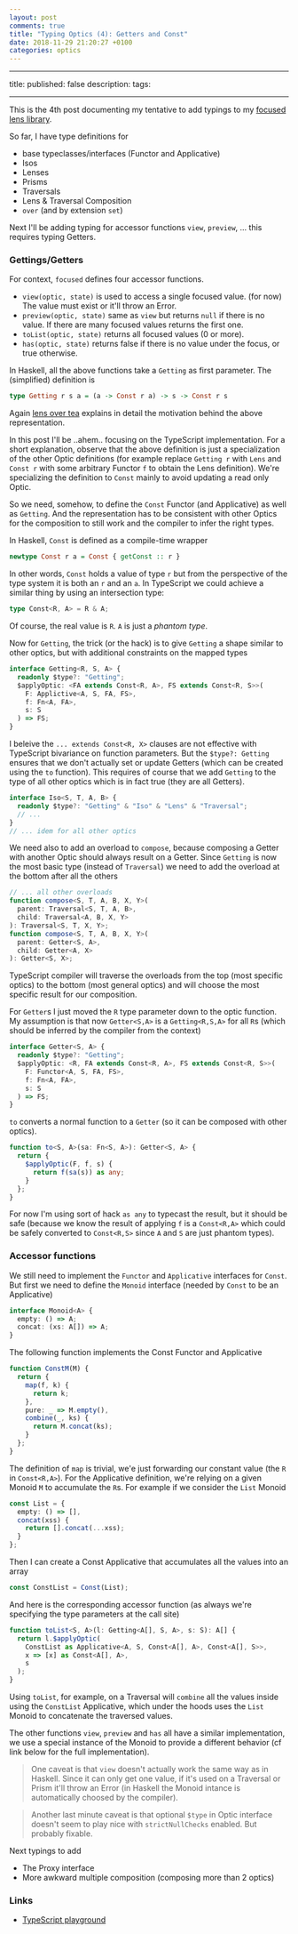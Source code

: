 ```yaml
---
layout: post
comments: true
title: "Typing Optics (4): Getters and Const"
date: 2018-11-29 21:20:27 +0100
categories: optics
---
```


---

title:
published: false
description:
tags:

---

This is the 4th post documenting my tentative to add typings to my [focused lens library](https://github.com/yelouafi/focused).

So far, I have type definitions for

- base typeclasses/interfaces (Functor and Applicative)
- Isos
- Lenses
- Prisms
- Traversals
- Lens & Traversal Composition
- `over` (and by extension `set`)

Next I'll be adding typing for accessor functions `view`, `preview`, ... this requires typing Getters.

### Gettings/Getters

For context, `focused` defines four accessor functions.

- `view(optic, state)` is used to access a single focused value. (for now) The value must exist or it'll throw an Error.
- `preview(optic, state)` same as `view` but returns `null` if there is no value. If there are many focused values returns the first one.
- `toList(optic, state)` returns all focused values (0 or more).
- `has(optic, state)` returns false if there is no value under the focus, or true otherwise.

In Haskell, all the above functions take a `Getting` as first parameter. The (simplified) definition is

```hs
type Getting r s a = (a -> Const r a) -> s -> Const r s
```

Again [lens over tea](https://artyom.me/lens-over-tea-2) explains in detail the motivation behind the above representation.

In this post I'll be ..ahem.. focusing on the TypeScript implementation. For a short explanation, observe that the above definition is just a specialization of the other Optic definitions (for example replace `Getting r` with `Lens` and `Const r` with some arbitrary Functor `f` to obtain the Lens definition). We're specializing the definition to `Const` mainly to avoid updating a read only Optic.

So we need, somehow, to define the `Const` Functor (and Applicative) as well as `Getting`. And the representation has to be consistent with other Optics for the composition to still work and the compiler to infer the right types.

In Haskell, `Const` is defined as a compile-time wrapper

```hs
newtype Const r a = Const { getConst :: r }
```

In other words, `Const` holds a value of type `r` but from the perspective of the type system it is both an `r` and an `a`. In TypeScript we could achieve a similar thing by using an intersection type:

```ts
type Const<R, A> = R & A;
```

Of course, the real value is `R`. `A` is just a _phantom type_.

Now for `Getting`, the trick (or the hack) is to give `Getting` a shape similar to other optics, but with additional constraints on the mapped types

```ts
interface Getting<R, S, A> {
  readonly $type?: "Getting";
  $applyOptic: <FA extends Const<R, A>, FS extends Const<R, S>>(
    F: Applictive<A, S, FA, FS>,
    f: Fn<A, FA>,
    s: S
  ) => FS;
}
```

I beleive the `... extends Const<R, X>` clauses are not effective with TypeScript bivariance on function parameters. But the `$type?: Getting` ensures that we don't actually set or update Getters (which can be created using the `to` function). This requires of course that we add `Getting` to the type of all other optics which is in fact true (they are all Getters).

```ts
interface Iso<S, T, A, B> {
  readonly $type?: "Getting" & "Iso" & "Lens" & "Traversal";
  // ...
}
// ... idem for all other optics
```

We need also to add an overload to `compose`, because composing a Getter with another Optic should always result on a Getter. Since `Getting` is now the most basic type (instead of `Traversal`) we need to add the overload at the bottom after all the others

```ts
// ... all other overloads
function compose<S, T, A, B, X, Y>(
  parent: Traversal<S, T, A, B>,
  child: Traversal<A, B, X, Y>
): Traversal<S, T, X, Y>;
function compose<S, T, A, B, X, Y>(
  parent: Getter<S, A>,
  child: Getter<A, X>
): Getter<S, X>;
```

TypeScript compiler will traverse the overloads from the top (most specific optics) to the bottom (most general optics) and will choose the most specific result for our composition.

For `Getter`s I just moved the `R` type parameter down to the optic function. My assumption is that now `Getter<S,A>` is a `Getting<R,S,A>` for all `R`s (which should be inferred by the compiler from the context)

```ts
interface Getter<S, A> {
  readonly $type?: "Getting";
  $applyOptic: <R, FA extends Const<R, A>, FS extends Const<R, S>>(
    F: Functor<A, S, FA, FS>,
    f: Fn<A, FA>,
    s: S
  ) => FS;
}
```

`to` converts a normal function to a `Getter` (so it can be composed with other optics).

```ts
function to<S, A>(sa: Fn<S, A>): Getter<S, A> {
  return {
    $applyOptic(F, f, s) {
      return f(sa(s)) as any;
    }
  };
}
```

For now I'm using sort of hack `as any` to typecast the result, but it should be safe (because we know the result of applying `f` is a `Const<R,A>` which could be safely converted to `Const<R,S>` since `A` and `S` are just phantom types).

### Accessor functions

We still need to implement the `Functor` and `Applicative` interfaces for `Const`. But first we need to define the `Monoid` interface (needed by `Const` to be an Applicative)

```ts
interface Monoid<A> {
  empty: () => A;
  concat: (xs: A[]) => A;
}
```

The following function implements the Const Functor and Applicative

```ts
function ConstM(M) {
  return {
    map(f, k) {
      return k;
    },
    pure: _ => M.empty(),
    combine(_, ks) {
      return M.concat(ks);
    }
  };
}
```

The definition of `map` is trivial, we'e just forwarding our constant value (the `R` in `Const<R,A>`). For the Applicative definition, we're relying on a given Monoid `M` to accumulate the `R`s. For example if we consider the `List` Monoid

```ts
const List = {
  empty: () => [],
  concat(xss) {
    return [].concat(...xss);
  }
};
```

Then I can create a Const Applicative that accumulates all the values into an array

```ts
const ConstList = Const(List);
```

And here is the corresponding accessor function (as always we're specifying the type parameters at the call site)

```ts
function toList<S, A>(l: Getting<A[], S, A>, s: S): A[] {
  return l.$applyOptic(
    ConstList as Applicative<A, S, Const<A[], A>, Const<A[], S>>,
    x => [x] as Const<A[], A>,
    s
  );
}
```

Using `toList`, for example, on a Traversal will `combine` all the values inside using the `ConstList` Applicative, which under the hoods uses the `List` Monoid to concatenate the traversed values.

The other functions `view`, `preview` and `has` all have a similar implementation, we use a special instance of the Monoid to provide a different behavior (cf link below for the full implementation).

> One caveat is that `view` doesn't actually work the same way as in Haskell. Since it can only get one value, if it's used on a Traversal or Prism it'll throw an Error (in Haskell the Monoid intance is automatically choosed by the compiler).

> Another last minute caveat is that optional `$type` in Optic interface doesn't seem to play nice with `strictNullChecks` enabled. But probably fixable.

Next typings to add

- The Proxy interface
- More awkward multiple composition (composing more than 2 optics)

### Links

- [TypeScript playground](<https://www.typescriptlang.org/play/index.html#src=%2F%2F%20convenient%20shortcut%20for%20functions%20taking%201%20param%0D%0Atype%20Fn%3CA%2C%20B%3E%20%3D%20(x%3A%20A)%20%3D%3E%20B%3B%0D%0A%0D%0Atype%20Either%3CA%2C%20B%3E%20%3D%20%7B%20type%3A%20%22Left%22%3B%20value%3A%20A%20%7D%20%7C%20%7B%20type%3A%20%22Right%22%3B%20value%3A%20B%20%7D%3B%0D%0A%0D%0Ainterface%20Monoid%3CA%3E%20%7B%0D%0A%20%20empty%3A%20()%20%3D%3E%20A%3B%0D%0A%20%20concat%3A%20(xs%3A%20A%5B%5D)%20%3D%3E%20A%3B%0D%0A%7D%0D%0A%0D%0Ainterface%20Functor%3CA%2C%20B%2C%20FA%2C%20FB%3E%20%7B%0D%0A%20%20map(f%3A%20Fn%3CA%2C%20B%3E%2C%20x%3A%20FA)%3A%20FB%3B%0D%0A%7D%0D%0A%0D%0Ainterface%20Applicative%3CA%2C%20B%2C%20FA%2C%20FB%3E%20extends%20Functor%3CA%2C%20B%2C%20FA%2C%20FB%3E%20%7B%0D%0A%20%20pure%3A%20Fn%3CB%2C%20FB%3E%3B%0D%0A%20%20combine%3A%20(f%3A%20Fn%3CA%5B%5D%2C%20B%3E%2C%20fas%3A%20FA%5B%5D)%20%3D%3E%20FB%3B%0D%0A%7D%0D%0A%0D%0Ainterface%20Getting%3CR%2C%20S%2C%20A%3E%20%7B%0D%0A%20%20readonly%20%24type%3F%3A%20%22Getting%22%3B%0D%0A%20%20%24applyOptic%3A%20%3CFA%20extends%20Const%3CR%2C%20A%3E%2C%20FS%20extends%20Const%3CR%2C%20S%3E%3E(%0D%0A%20%20%20%20F%3A%20Applicative%3CA%2C%20S%2C%20FA%2C%20FS%3E%2C%0D%0A%20%20%20%20f%3A%20Fn%3CA%2C%20FA%3E%2C%0D%0A%20%20%20%20s%3A%20S%0D%0A%20%20)%20%3D%3E%20FS%3B%0D%0A%7D%0D%0A%0D%0Ainterface%20Getter%3CS%2C%20A%3E%20%7B%0D%0A%20%20readonly%20%24type%3F%3A%20%22Getting%22%3B%0D%0A%20%20%24applyOptic%3A%20%3CR%2C%20FA%20extends%20Const%3CR%2C%20A%3E%2C%20FS%20extends%20Const%3CR%2C%20S%3E%3E(%0D%0A%20%20%20%20F%3A%20Functor%3CA%2C%20S%2C%20FA%2C%20FS%3E%2C%0D%0A%20%20%20%20f%3A%20Fn%3CA%2C%20FA%3E%2C%0D%0A%20%20%20%20s%3A%20S%0D%0A%20%20)%20%3D%3E%20FS%3B%0D%0A%7D%0D%0A%0D%0Ainterface%20Iso%3CS%2C%20T%2C%20A%2C%20B%3E%20%7B%0D%0A%20%20readonly%20%24type%3F%3A%20%22Getting%22%20%26%20%22Iso%22%20%26%20%22Lens%22%20%26%20%22Traversal%22%3B%0D%0A%20%20%24applyOptic%3A%20(%3CFB%2C%20FT%3E(F%3A%20Functor%3CB%2C%20T%2C%20FB%2C%20FT%3E%2C%20f%3A%20Fn%3CA%2C%20FB%3E%2C%20s%3A%20S)%20%3D%3E%20FT)%3B%0D%0A%20%20from%3A%20(s%3A%20S)%20%3D%3E%20A%3B%0D%0A%20%20to%3A%20(b%3A%20B)%20%3D%3E%20T%3B%0D%0A%7D%0D%0A%0D%0Ainterface%20Prism%3CS%2C%20T%2C%20A%2C%20B%3E%20%7B%0D%0A%20%20readonly%20%24type%3F%3A%20%22Getting%22%20%26%20%22Prism%22%20%26%20%22Traversal%22%3B%0D%0A%20%20%24applyOptic%3A%20(%3CFB%2C%20FT%3E(%0D%0A%20%20%20%20F%3A%20Applicative%3CB%2C%20T%2C%20FB%2C%20FT%3E%2C%0D%0A%20%20%20%20f%3A%20Fn%3CA%2C%20FB%3E%2C%0D%0A%20%20%20%20s%3A%20S%0D%0A%20%20)%20%3D%3E%20FT)%3B%0D%0A%20%20match%3A%20(s%3A%20S)%20%3D%3E%20Either%3CT%2C%20A%3E%3B%0D%0A%20%20build%3A%20(b%3A%20B)%20%3D%3E%20T%3B%0D%0A%7D%0D%0A%0D%0Ainterface%20Lens%3CS%2C%20T%2C%20A%2C%20B%3E%20%7B%0D%0A%20%20readonly%20%24type%3F%3A%20%22Getting%22%20%26%20%22Lens%22%20%26%20%22Traversal%22%3B%0D%0A%20%20%24applyOptic%3A%20(%3CFB%2C%20FT%3E(F%3A%20Functor%3CB%2C%20T%2C%20FB%2C%20FT%3E%2C%20f%3A%20Fn%3CA%2C%20FB%3E%2C%20s%3A%20S)%20%3D%3E%20FT)%3B%0D%0A%7D%0D%0A%0D%0Ainterface%20Traversal%3CS%2C%20T%2C%20A%2C%20B%3E%20%7B%0D%0A%20%20readonly%20%24type%3F%3A%20%22Getting%22%20%26%20%22Traversal%22%3B%0D%0A%20%20%24applyOptic%3A%20(%3CFB%2C%20FT%3E(%0D%0A%20%20%20%20F%3A%20Applicative%3CB%2C%20T%2C%20FB%2C%20FT%3E%2C%0D%0A%20%20%20%20f%3A%20Fn%3CA%2C%20FB%3E%2C%0D%0A%20%20%20%20s%3A%20S%0D%0A%20%20)%20%3D%3E%20FT)%3B%0D%0A%7D%0D%0A%0D%0A%2F%2F%20Monomorphic%20version%0D%0Atype%20SimpleIso%3CS%2C%20A%3E%20%3D%20Iso%3CS%2C%20S%2C%20A%2C%20A%3E%3B%0D%0Atype%20SimplePrism%3CS%2C%20A%3E%20%3D%20Prism%3CS%2C%20S%2C%20A%2C%20A%3E%3B%0D%0Atype%20SimpleLens%3CS%2C%20A%3E%20%3D%20Lens%3CS%2C%20S%2C%20A%2C%20A%3E%3B%0D%0Atype%20SimpleTraversal%3CS%2C%20A%3E%20%3D%20Traversal%3CS%2C%20S%2C%20A%2C%20A%3E%3B%0D%0A%0D%0Atype%20Const%3CR%2C%20A%3E%20%3D%20R%20%26%20A%3B%0D%0A%0D%0Afunction%20ConstM(M)%20%7B%0D%0A%20%20return%20%7B%0D%0A%20%20%20%20map(f%2C%20k)%20%7B%0D%0A%20%20%20%20%20%20return%20k%3B%0D%0A%20%20%20%20%7D%2C%0D%0A%20%20%20%20pure%3A%20_%20%3D%3E%20M.empty()%2C%0D%0A%20%20%20%20combine(_%2C%20ks)%20%7B%0D%0A%20%20%20%20%20%20return%20M.concat(ks)%3B%0D%0A%20%20%20%20%7D%0D%0A%20%20%7D%3B%0D%0A%7D%0D%0A%0D%0Aconst%20Void%3A%20Monoid%3Cnever%3E%20%3D%20%7B%0D%0A%20%20empty()%20%7B%0D%0A%20%20%20%20throw%20new%20Error(%22Void.concat!%22)%3B%0D%0A%20%20%7D%2C%0D%0A%20%20concat(xs)%20%7B%0D%0A%20%20%20%20throw%20new%20Error(%22Void.concat!%22)%3B%0D%0A%20%20%7D%0D%0A%7D%3B%0D%0A%0D%0Aexport%20const%20First%20%3D%20%7B%0D%0A%20%20empty%3A%20()%20%3D%3E%20null%2C%0D%0A%20%20concat2%3A%20(x1%2C%20x2)%20%3D%3E%20(x1%20!%3D%3D%20null%20%3F%20x1%20%3A%20x2)%2C%0D%0A%20%20concat%3A%20xs%20%3D%3E%20xs.reduce(First.concat2%2C%20null)%0D%0A%7D%3B%0D%0A%0D%0Aexport%20const%20Any%20%3D%20%7B%0D%0A%20%20empty%3A%20()%20%3D%3E%20false%2C%0D%0A%20%20concat2%3A%20(x1%2C%20x2)%20%3D%3E%20x1%20%7C%7C%20x2%2C%0D%0A%20%20concat%3A%20xs%20%3D%3E%20xs.reduce(Any.concat2%2C%20false)%0D%0A%7D%3B%0D%0A%0D%0Aconst%20List%20%3D%20%7B%0D%0A%20%20empty%3A%20()%20%3D%3E%20%5B%5D%2C%0D%0A%20%20concat(xss)%20%7B%0D%0A%20%20%20%20return%20%5B%5D.concat(...xss)%3B%0D%0A%20%20%7D%0D%0A%7D%3B%0D%0A%0D%0Aconst%20ConstVoid%20%3D%20ConstM(Void)%3B%0D%0Aconst%20ConstList%20%3D%20ConstM(List)%3B%0D%0Aconst%20ConstFirst%20%3D%20ConstM(First)%3B%0D%0Aconst%20ConstAny%20%3D%20ConstM(Any)%3B%0D%0A%0D%0A%2F%2F%20This%20should%20work%20polymorhically%20for%20any%20Functor%0D%0Aconst%20Identity%20%3D%20%7B%0D%0A%20%20map(f%2C%20x)%20%7B%0D%0A%20%20%20%20return%20f(x)%3B%0D%0A%20%20%7D%2C%0D%0A%20%20pure%3A%20x%20%3D%3E%20x%2C%0D%0A%20%20combine(f%2C%20xs)%20%7B%0D%0A%20%20%20%20return%20f(xs)%3B%0D%0A%20%20%7D%0D%0A%7D%3B%0D%0A%0D%0Afunction%20compose%3CS%2C%20T%2C%20A%2C%20B%2C%20X%2C%20Y%3E(%0D%0A%20%20parent%3A%20Iso%3CS%2C%20T%2C%20A%2C%20B%3E%2C%0D%0A%20%20child%3A%20Iso%3CA%2C%20B%2C%20X%2C%20Y%3E%0D%0A)%3A%20Iso%3CS%2C%20T%2C%20X%2C%20Y%3E%3B%0D%0Afunction%20compose%3CS%2C%20T%2C%20A%2C%20B%2C%20X%2C%20Y%3E(%0D%0A%20%20parent%3A%20Prism%3CS%2C%20T%2C%20A%2C%20B%3E%2C%0D%0A%20%20child%3A%20Prism%3CA%2C%20B%2C%20X%2C%20Y%3E%0D%0A)%3A%20Prism%3CS%2C%20T%2C%20X%2C%20Y%3E%3B%0D%0A%0D%0Afunction%20compose%3CS%2C%20T%2C%20A%2C%20B%2C%20X%2C%20Y%3E(%0D%0A%20%20parent%3A%20Lens%3CS%2C%20T%2C%20A%2C%20B%3E%2C%0D%0A%20%20child%3A%20Lens%3CA%2C%20B%2C%20X%2C%20Y%3E%0D%0A)%3A%20Lens%3CS%2C%20T%2C%20X%2C%20Y%3E%3B%0D%0Afunction%20compose%3CS%2C%20T%2C%20A%2C%20B%2C%20X%2C%20Y%3E(%0D%0A%20%20parent%3A%20Traversal%3CS%2C%20T%2C%20A%2C%20B%3E%2C%0D%0A%20%20child%3A%20Traversal%3CA%2C%20B%2C%20X%2C%20Y%3E%0D%0A)%3A%20Traversal%3CS%2C%20T%2C%20X%2C%20Y%3E%3B%0D%0Afunction%20compose%3CS%2C%20T%2C%20A%2C%20B%2C%20X%2C%20Y%3E(%0D%0A%20%20parent%3A%20Getter%3CS%2C%20A%3E%2C%0D%0A%20%20child%3A%20Getter%3CA%2C%20X%3E%0D%0A)%3A%20Getter%3CS%2C%20X%3E%3B%0D%0Afunction%20compose(parent%2C%20child)%20%7B%0D%0A%20%20return%20%7B%0D%0A%20%20%20%20%24applyOptic(F%2C%20f%2C%20s)%20%7B%0D%0A%20%20%20%20%20%20return%20parent.%24applyOptic(F%2C%20a%20%3D%3E%20child.%24applyOptic(F%2C%20f%2C%20a)%2C%20s)%3B%0D%0A%20%20%20%20%7D%0D%0A%20%20%7D%20as%20any%3B%0D%0A%7D%0D%0A%0D%0Afunction%20lens%3CS%2C%20T%2C%20A%2C%20B%3E(%0D%0A%20%20getter%3A%20Fn%3CS%2C%20A%3E%2C%0D%0A%20%20setter%3A%20(b%3A%20B%2C%20s%3A%20S)%20%3D%3E%20T%0D%0A)%3A%20Lens%3CS%2C%20T%2C%20A%2C%20B%3E%20%7B%0D%0A%20%20return%20%7B%0D%0A%20%20%20%20%24applyOptic%3CFB%2C%20FT%3E(F%3A%20Functor%3CB%2C%20T%2C%20FB%2C%20FT%3E%2C%20f%3A%20Fn%3CA%2C%20FB%3E%2C%20s%3A%20S)%3A%20FT%20%7B%0D%0A%20%20%20%20%20%20const%20a%20%3D%20getter(s)%3B%0D%0A%20%20%20%20%20%20const%20fb%20%3D%20f(a)%3B%0D%0A%20%20%20%20%20%20return%20F.map(b%20%3D%3E%20%7B%0D%0A%20%20%20%20%20%20%20%20return%20setter(b%2C%20s)%3B%0D%0A%20%20%20%20%20%20%7D%2C%20fb)%3B%0D%0A%20%20%20%20%7D%0D%0A%20%20%7D%3B%0D%0A%7D%0D%0A%0D%0Afunction%20over%3CS%2C%20T%2C%20A%2C%20B%3E(l%3A%20Traversal%3CS%2C%20T%2C%20A%2C%20B%3E%2C%20f%3A%20Fn%3CA%2C%20B%3E%2C%20s%3A%20S)%3A%20T%20%7B%0D%0A%20%20return%20l.%24applyOptic%3CB%2C%20T%3E(Identity%2C%20f%2C%20s)%3B%0D%0A%7D%0D%0A%0D%0Afunction%20view%3CS%2C%20A%3E(l%3A%20Getting%3CA%2C%20S%2C%20A%3E%2C%20s%3A%20S)%3A%20A%20%7B%0D%0A%20%20return%20l.%24applyOptic(%0D%0A%20%20%20%20ConstVoid%20as%20Applicative%3CA%2C%20S%2C%20Const%3CA%2C%20A%3E%2C%20Const%3CA%2C%20S%3E%3E%2C%0D%0A%20%20%20%20x%20%3D%3E%20x%2C%0D%0A%20%20%20%20s%0D%0A%20%20)%3B%0D%0A%7D%0D%0A%0D%0Afunction%20preview%3CS%2C%20A%3E(l%3A%20Getting%3CA%20%7C%20null%2C%20S%2C%20A%3E%2C%20s%3A%20S)%3A%20A%20%7C%20null%20%7B%0D%0A%20%20return%20l.%24applyOptic(%0D%0A%20%20%20%20ConstFirst%20as%20Applicative%3CA%2C%20S%2C%20Const%3CA%20%7C%20null%2C%20A%3E%2C%20Const%3CA%20%7C%20null%2C%20S%3E%3E%2C%0D%0A%20%20%20%20x%20%3D%3E%20x%20as%20Const%3CA%20%7C%20null%2C%20A%3E%2C%0D%0A%20%20%20%20s%0D%0A%20%20)%3B%0D%0A%7D%0D%0A%0D%0Afunction%20has%3CS%2C%20A%3E(l%3A%20Getting%3Cboolean%2C%20S%2C%20A%3E%2C%20s%3A%20S)%3A%20boolean%20%7B%0D%0A%20%20return%20l.%24applyOptic(%0D%0A%20%20%20%20ConstAny%20as%20Applicative%3CA%2C%20S%2C%20Const%3Cboolean%2C%20A%3E%2C%20Const%3Cboolean%2C%20S%3E%3E%2C%0D%0A%20%20%20%20x%20%3D%3E%20x%20as%20Const%3Cboolean%2C%20A%3E%2C%0D%0A%20%20%20%20s%0D%0A%20%20)%3B%0D%0A%7D%0D%0A%0D%0Afunction%20toList%3CS%2C%20A%3E(l%3A%20Getting%3CA%5B%5D%2C%20S%2C%20A%3E%2C%20s%3A%20S)%3A%20A%5B%5D%20%7B%0D%0A%20%20return%20l.%24applyOptic(%0D%0A%20%20%20%20ConstVoid%20as%20Applicative%3CA%2C%20S%2C%20Const%3CA%5B%5D%2C%20A%3E%2C%20Const%3CA%5B%5D%2C%20S%3E%3E%2C%0D%0A%20%20%20%20x%20%3D%3E%20%5Bx%5D%20as%20Const%3CA%5B%5D%2C%20A%3E%2C%0D%0A%20%20%20%20s%0D%0A%20%20)%3B%0D%0A%7D%0D%0A%0D%0Afunction%20to%3CS%2C%20A%3E(sa%3A%20Fn%3CS%2C%20A%3E)%3A%20Getter%3CS%2C%20A%3E%20%7B%0D%0A%20%20return%20%7B%0D%0A%20%20%20%20%24applyOptic(F%2C%20f%2C%20s)%20%7B%0D%0A%20%20%20%20%20%20return%20f(sa(s))%20as%20any%3B%0D%0A%20%20%20%20%7D%0D%0A%20%20%7D%3B%0D%0A%7D%0D%0A%0D%0Afunction%20iso%3CS%2C%20T%2C%20A%2C%20B%3E(from%3A%20(s%3A%20S)%20%3D%3E%20A%2C%20to%3A%20(b%3A%20B)%20%3D%3E%20T)%3A%20Iso%3CS%2C%20T%2C%20A%2C%20B%3E%20%7B%0D%0A%20%20return%20%7B%0D%0A%20%20%20%20%24applyOptic(F%2C%20f%2C%20s)%20%7B%0D%0A%20%20%20%20%20%20return%20F.map(to%2C%20f(from(s)))%3B%0D%0A%20%20%20%20%7D%2C%0D%0A%20%20%20%20from%2C%0D%0A%20%20%20%20to%0D%0A%20%20%7D%3B%0D%0A%7D%0D%0A%0D%0Afunction%20prism%3CS%2C%20T%2C%20A%2C%20B%3E(%0D%0A%20%20match%3A%20(s%3A%20S)%20%3D%3E%20Either%3CT%2C%20A%3E%2C%0D%0A%20%20build%3A%20(b%3A%20B)%20%3D%3E%20T%0D%0A)%3A%20Prism%3CS%2C%20T%2C%20A%2C%20B%3E%20%7B%0D%0A%20%20return%20%7B%0D%0A%20%20%20%20%24applyOptic(F%2C%20f%2C%20s)%20%7B%0D%0A%20%20%20%20%20%20const%20eta%20%3D%20match(s)%3B%0D%0A%20%20%20%20%20%20if%20(eta.type%20%3D%3D%3D%20%22Left%22)%20%7B%0D%0A%20%20%20%20%20%20%20%20return%20F.pure(eta.value)%3B%0D%0A%20%20%20%20%20%20%7D%20else%20%7B%0D%0A%20%20%20%20%20%20%20%20return%20F.map(build%2C%20f(eta.value))%3B%0D%0A%20%20%20%20%20%20%7D%0D%0A%20%20%20%20%7D%2C%0D%0A%20%20%20%20match%2C%0D%0A%20%20%20%20build%0D%0A%20%20%7D%3B%0D%0A%7D%0D%0A%0D%0Afunction%20from%3CS%2C%20T%2C%20A%2C%20B%3E(anIso%3A%20Iso%3CS%2C%20T%2C%20A%2C%20B%3E)%3A%20Iso%3CB%2C%20A%2C%20T%2C%20S%3E%20%7B%0D%0A%20%20return%20iso(anIso.to%2C%20anIso.from)%3B%0D%0A%7D%0D%0A%0D%0Afunction%20prop%3CS%3E()%20%7B%0D%0A%20%20return%20%3CK%20extends%20keyof%20S%3E(k%3A%20K)%3A%20SimpleLens%3CS%2C%20S%5BK%5D%3E%20%3D%3E%20%7B%0D%0A%20%20%20%20return%20lens(s%20%3D%3E%20s%5Bk%5D%2C%20(a%2C%20s)%20%3D%3E%20Object.assign(%7B%7D%2C%20s%2C%20%7B%20%5Bk%5D%3A%20a%20%7D))%3B%0D%0A%20%20%7D%3B%0D%0A%7D%0D%0A%0D%0Afunction%20each%3CS%3E()%3A%20Traversal%3CS%5B%5D%2C%20S%5B%5D%2C%20S%2C%20S%3E%20%7B%0D%0A%20%20return%20%7B%0D%0A%20%20%20%20%24applyOptic(F%2C%20f%2C%20xs)%20%7B%0D%0A%20%20%20%20%20%20return%20F.combine(ys%20%3D%3E%20ys%2C%20xs.map(f))%3B%0D%0A%20%20%20%20%7D%0D%0A%20%20%7D%3B%0D%0A%7D%0D%0A%0D%0Aconst%20maybNum%3A%20SimplePrism%3Cstring%2C%20number%3E%20%3D%20prism(%0D%0A%20%20function%20match(s%3A%20string)%3A%20Either%3Cstring%2C%20number%3E%20%7B%0D%0A%20%20%20%20if%20(isNaN(%2Bs))%20%7B%0D%0A%20%20%20%20%20%20return%20%7B%20type%3A%20%22Left%22%2C%20value%3A%20s%20%7D%3B%0D%0A%20%20%20%20%7D%20else%20%7B%0D%0A%20%20%20%20%20%20return%20%7B%20type%3A%20%22Right%22%2C%20value%3A%20%2Bs%20%7D%3B%0D%0A%20%20%20%20%7D%0D%0A%20%20%7D%2C%0D%0A%20%20n%20%3D%3E%20String(n)%0D%0A)%3B%0D%0A%0D%0Aconst%20str%3A%20SimpleIso%3Cnumber%2C%20number%3E%20%3D%20iso(s%20%3D%3E%20s%2C%20s%20%3D%3E%20s)%3B%0D%0A%0D%0Atype%20Address%20%3D%20%7B%0D%0A%20%20street%3A%20string%3B%0D%0A%20%20num%3A%20number%3B%0D%0A%7D%3B%0D%0A%0D%0Atype%20Person%20%3D%20%7B%0D%0A%20%20name%3A%20string%3B%0D%0A%20%20address%3A%20Address%3B%0D%0A%7D%3B%0D%0A%0D%0Aconst%20address%20%3D%20prop%3CPerson%3E()(%22address%22)%3B%0D%0Aconst%20num%20%3D%20prop%3CAddress%3E()(%22num%22)%3B%0D%0A%0D%0A%2F%2F%20Prism%20%2B%20Iso%20%3D%20Traversal%0D%0Aconst%20strnum%20%3D%20compose(%0D%0A%20%20maybNum%2C%0D%0A%20%20str%0D%0A)%3B%0D%0A%0D%0A%2F%2F%20Lens%20%2B%20Lens%20%3D%20Lens%0D%0Aconst%20addressNum%20%3D%20compose(%0D%0A%20%20address%2C%0D%0A%20%20num%0D%0A)%3B%0D%0A%0D%0Aconst%20toStr%20%3D%20to((n%3A%20number)%20%3D%3E%20String(n))%3B%0D%0A%0D%0A%2F%2F%20Lens%20%2B%20Getter%20%3D%20Getter%0D%0Aconst%20l%20%3D%20compose(%0D%0A%20%20addressNum%2C%0D%0A%20%20toStr%0D%0A)%3B%0D%0A%0D%0Aconst%20v1%20%3D%20toList(addressNum%2C%20%7B%7D%20as%20Person)%3B%0D%0A>)
